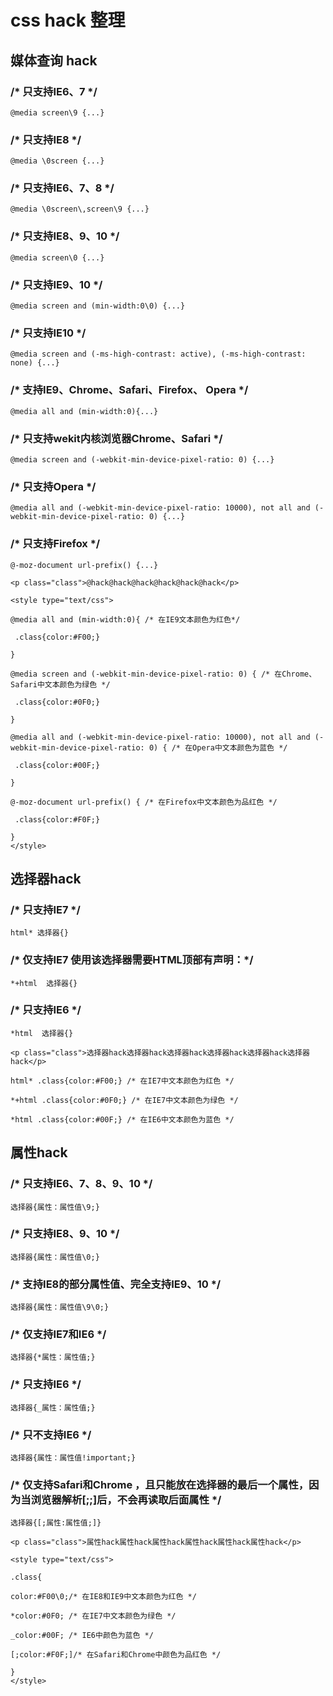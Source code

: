 # css hack 整理

## 媒体查询 hack

### /* 只支持IE6、7 */

`@media screen\9 {...}`

### /* 只支持IE8 */

`@media \0screen {...}`

### /* 只支持IE6、7、8 */

`@media \0screen\,screen\9 {...}`

### /* 只支持IE8、9、10 */

`@media screen\0 {...}`

### /* 只支持IE9、10 */

`@media screen and (min-width:0\0) {...}`

### /* 只支持IE10 */

`@media screen and (-ms-high-contrast: active), (-ms-high-contrast: none) {...}`

### /* 支持IE9、Chrome、Safari、Firefox、 Opera */

`@media all and (min-width:0){...}`

### /* 只支持wekit内核浏览器Chrome、Safari */

`@media screen and (-webkit-min-device-pixel-ratio: 0) {...}`

### /* 只支持Opera */

`@media all and (-webkit-min-device-pixel-ratio: 10000), not all and (-webkit-min-device-pixel-ratio: 0) {...}`

### /* 只支持Firefox */

`@-moz-document url-prefix() {...}`

```
<p class="class">@hack@hack@hack@hack@hack@hack</p>

<style type="text/css">

@media all and (min-width:0){ /* 在IE9文本颜色为红色*/

 .class{color:#F00;}

}

@media screen and (-webkit-min-device-pixel-ratio: 0) { /* 在Chrome、Safari中文本颜色为绿色 */

 .class{color:#0F0;}

}

@media all and (-webkit-min-device-pixel-ratio: 10000), not all and (-webkit-min-device-pixel-ratio: 0) { /* 在Opera中文本颜色为蓝色 */

 .class{color:#00F;}

}

@-moz-document url-prefix() { /* 在Firefox中文本颜色为品红色 */

 .class{color:#F0F;}

}
</style>
```

## 选择器hack

### /* 只支持IE7 */

`html* 选择器{}`

### /* 仅支持IE7  使用该选择器需要HTML顶部有声明：<!DOCTYPE HTML ......>*/

`*+html  选择器{}`

### /* 只支持IE6 */

`*html  选择器{}`

```
<p class="class">选择器hack选择器hack选择器hack选择器hack选择器hack选择器hack</p>

html* .class{color:#F00;} /* 在IE7中文本颜色为红色 */

*+html .class{color:#0F0;} /* 在IE7中文本颜色为绿色 */

*html .class{color:#00F;} /* 在IE6中文本颜色为蓝色 */
```

## 属性hack

### /* 只支持IE6、7、8、9、10 */

`选择器{属性：属性值\9;}`

### /* 只支持IE8、9、10 */

`选择器{属性：属性值\0;}`

### /* 支持IE8的部分属性值、完全支持IE9、10 */

`选择器{属性：属性值\9\0;}`

### /* 仅支持IE7和IE6 */

`选择器{*属性：属性值;}`

### /* 只支持IE6 */

`选择器{_属性：属性值;}`

### /* 只不支持IE6 */

`选择器{属性：属性值!important;}`

### /* 仅支持Safari和Chrome ，且只能放在选择器的最后一个属性，因为当浏览器解析[;;]后，不会再读取后面属性 */

`选择器{[;属性:属性值;]}`

```
<p class="class">属性hack属性hack属性hack属性hack属性hack属性hack</p>

<style type="text/css">

.class{

color:#F00\0;/* 在IE8和IE9中文本颜色为红色 */

*color:#0F0; /* 在IE7中文本颜色为绿色 */

_color:#00F; /* IE6中颜色为蓝色 */

[;color:#F0F;]/* 在Safari和Chrome中颜色为品红色 */

}
</style>
```